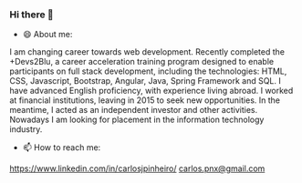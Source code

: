 ### Hi there 👋

- 😄 About me:

I am changing career towards web development. Recently completed the +Devs2Blu, a career acceleration training program designed to enable participants on full stack development, including the technologies: HTML, CSS, Javascript, Bootstrap, Angular, Java, Spring Framework and SQL. I have advanced English proficiency, with experience living abroad. I worked at financial institutions, leaving in 2015 to seek new opportunities. In the meantime, I acted as an independent investor and other activities. Nowadays I am looking for placement in the information technology industry.

- 📫 How to reach me:

https://www.linkedin.com/in/carlosjpinheiro/
carlos.pnx@gmail.com

<!--
**carlosjpinheiro/carlosjpinheiro** is a ✨ _special_ ✨ repository because its `README.md` (this file) appears on your GitHub profile.

Here are some ideas to get you started:

- 🔭 I’m currently working on ...
- 🌱 I’m currently learning ...
- 👯 I’m looking to collaborate on ...
- 🤔 I’m looking for help with ...
- 💬 Ask me about ...
- 📫 How to reach me: ...
- 😄 Pronouns: ...
- ⚡ Fun fact: ...
-->
